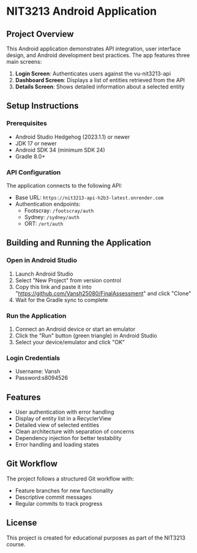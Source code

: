 # NIT3213 Android Application

## Project Overview

This Android application demonstrates API integration, user interface design, and Android development best practices. The app features three main screens:

1. **Login Screen**: Authenticates users against the vu-nit3213-api
2. **Dashboard Screen**: Displays a list of entities retrieved from the API
3. **Details Screen**: Shows detailed information about a selected entity

## Setup Instructions

### Prerequisites

- Android Studio Hedgehog (2023.1.1) or newer
- JDK 17 or newer
- Android SDK 34 (minimum SDK 24)
- Gradle 8.0+

### API Configuration

The application connects to the following API:
- Base URL: `https://nit3213-api-h2b3-latest.onrender.com`
- Authentication endpoints:
  - Footscray: `/footscray/auth`
  - Sydney: `/sydney/auth`
  - ORT: `/ort/auth`

## Building and Running the Application



### Open in Android Studio

1. Launch Android Studio
2. Select "New Project" from version control
3. Copy this link and paste it into "https://github.com/Vansh25080/FinalAssessment" and click "Clone"
4. Wait for the Gradle sync to complete


### Run the Application

1. Connect an Android device or start an emulator
2. Click the "Run" button (green triangle) in Android Studio
3. Select your device/emulator and click "OK"

### Login Credentials

- Username: Vansh
- Password:s8094526


## Features

- User authentication with error handling
- Display of entity list in a RecyclerView
- Detailed view of selected entities
- Clean architecture with separation of concerns
- Dependency injection for better testability
- Error handling and loading states


## Git Workflow

The project follows a structured Git workflow with:
- Feature branches for new functionality
- Descriptive commit messages
- Regular commits to track progress

## License

This project is created for educational purposes as part of the NIT3213 course.
